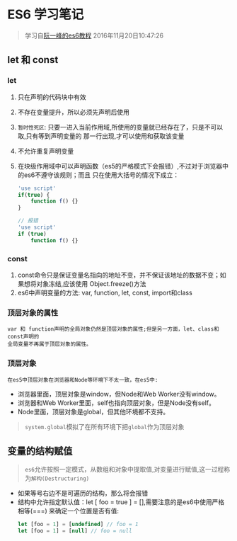 # ES6 学习笔记

> 学习自[阮一峰的es6教程](http://es6.ruanyifeng.com/)
> 2016年11月20日10:47:26

## let 和 const
### let
1. 只在声明的代码块中有效
2. 不存在变量提升，所以必须先声明后使用
3. `暂时性死区`: 只要一进入当前作用域,所使用的变量就已经存在了，只是不可以取,只有等到声明变量的
    那一行出现,才可以使用和获取该变量
4. 不允许重复声明变量
5. 在块级作用域中可以声明函数（es5的严格模式下会报错）,不过对于浏览器中的es6不遵守该规则；而且
    只在使用大括号的情况下成立：

    ``` javascript
    'use script'
    if(true) {
        function f() {}
    }

    // 报错
    'use script'
    if (true)
        function f() {}
    ```
### const
1. const命令只是保证变量名指向的地址不变，并不保证该地址的数据不变；如果想将对象冻结,应该使用
    Object.freeze()方法
2. es6中声明变量的方法: var, function, let, const, import和class

### 顶层对象的属性
    var 和 function声明的全局对象仍然是顶层对象的属性;但是另一方面，let、class和const声明的
    全局变量不再属于顶层对象的属性。

### 顶层对象
    在es5中顶层对象在浏览器和Node等环境下不太一致，在es5中:
- 浏览器里面，顶层对象是window，但Node和Web Worker没有window。
- 浏览器和Web Worker里面，self也指向顶层对象，但是Node没有self。
- Node里面，顶层对象是global，但其他环境都不支持。

> `system.global`模拟了在所有环境下把`global`作为顶层对象

## 变量的结构赋值
> `es6`允许按照一定模式，从数组和对象中提取值,对变量进行赋值,这一过程称为`解构(Destructuring)`

- 如果等号右边不是可遍历的结构，那么将会报错
- 结构中允许指定默认值：let [ foo = true ] = [],需要注意的是es6中使用严格相等(===)
    来确定一个位置是否有值:
    ``` javascript
    let [foo = 1] = [undefined] // foo = 1
    let [foo = 1] = [null] // foo = null
    ```